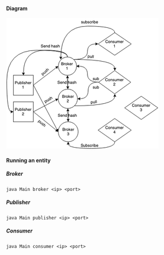 #### Diagram

![](Skeleton.png)

#### Running an entity

##### Broker
`java Main broker <ip> <port>`

##### Publisher
`java Main publisher <ip> <port>`

##### Consumer
`java Main consumer <ip> <port>`